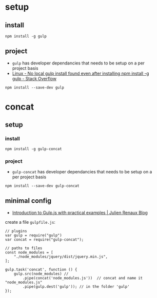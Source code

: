 


setup
=====


install
-------

```
npm install -g gulp
```


project
-------

* `gulp` has developer dependancies that needs to be setup on a per project basis
* [Linux - No local gulp install found even after installing npm install -g gulp - Stack Overflow](http://stackoverflow.com/questions/23284805/no-local-gulp-install-found-even-after-installing-npm-install-g-gulp)
```
npm install --save-dev gulp
```



concat
======

setup
-----

### install ###

```
npm install -g gulp-concat
```

### project ###

* `gulp-concat` has developer dependancies that needs to be setup on a per project basis

```
npm install --save-dev gulp-concat
```


minimal config
--------------


* [Introduction to Gulp.js with practical examples | Julien Renaux Blog](https://julienrenaux.fr/2014/05/25/introduction-to-gulp-js-with-practical-examples/)

create a file `gulpfile.js`:
```
// plugins
var gulp = require("gulp")
var concat = require("gulp-concat");

// paths to files
const node_modules = [
    "./node_modules/jquery/dist/jquery.min.js",
];

gulp.task('concat', function () {
    gulp.src(node_modules) //
        .pipe(concat('node_modules.js'))  // concat and name it "node_modules.js"
        .pipe(gulp.dest('gulp')); // in the folder 'gulp'
});
```




